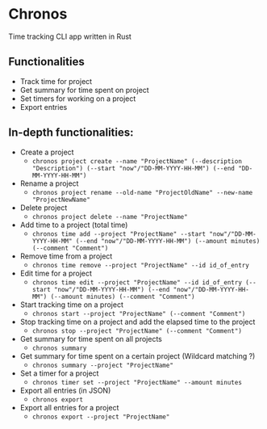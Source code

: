 # Chronos
Time tracking CLI app written in Rust

## Functionalities
- Track time for project
- Get summary for time spent on project
- Set timers for working on a project
- Export entries

## In-depth functionalities:
- Create a project
  - `chronos project create --name "ProjectName" (--description "Description") (--start "now"/"DD-MM-YYYY-HH-MM") (--end "DD-MM-YYYY-HH-MM")`
- Rename a project
  - `chronos project rename --old-name "ProjectOldName" --new-name "ProjectNewName"`
- Delete project
  - `chronos project delete --name "ProjectName"`
- Add time to a project (total time)
  - `chronos time add --project "ProjectName" --start "now"/"DD-MM-YYYY-HH-MM" (--end "now"/"DD-MM-YYYY-HH-MM") (--amount minutes) (--comment "Comment")`
- Remove time from a project
  - `chronos time remove --project "ProjectName" --id id_of_entry`
- Edit time for a project
  - `chronos time edit --project "ProjectName" --id id_of_entry (--start "now"/"DD-MM-YYYY-HH-MM") (--end "now"/"DD-MM-YYYY-HH-MM") (--amount minutes) (--comment "Comment")`
- Start tracking time on a project
  - `chronos start --project "ProjectName" (--comment "Comment")`
- Stop tracking time on a project and add the elapsed time to the project
  - `chronos stop --project "ProjectName" (--comment "Comment")`
- Get summary for time spent on all projects
  - `chronos summary`
- Get summary for time spent on a certain project (Wildcard matching ?)
  - `chronos summary --project "ProjectName"`
- Set a timer for a project
  - `chronos timer set --project "ProjectName" --amount minutes`
- Export all entries (in JSON)
  - `chronos export`
- Export all entries for a project
  - `chronos export --project "ProjectName"`

